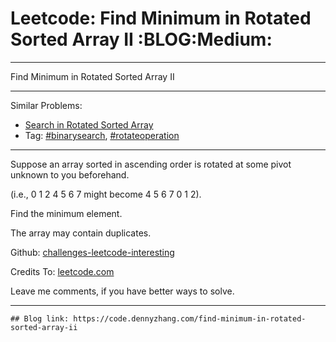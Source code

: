 
# Leetcode: Find Minimum in Rotated Sorted Array II     :BLOG:Medium:

---

Find Minimum in Rotated Sorted Array II  

---

Similar Problems:  

-   [Search in Rotated Sorted Array](https://code.dennyzhang.com/search-in-rotated-sorted-array)
-   Tag: [#binarysearch](https://code.dennyzhang.com/tag/binarysearch), [#rotateoperation](https://code.dennyzhang.com/tag/rotateoperation)

---

Suppose an array sorted in ascending order is rotated at some pivot unknown to you beforehand.  

(i.e., 0 1 2 4 5 6 7 might become 4 5 6 7 0 1 2).  

Find the minimum element.  

The array may contain duplicates.  

Github: [challenges-leetcode-interesting](https://github.com/DennyZhang/challenges-leetcode-interesting/tree/master/problems/find-minimum-in-rotated-sorted-array-ii)  

Credits To: [leetcode.com](https://leetcode.com/problems/find-minimum-in-rotated-sorted-array-ii/description/)  

Leave me comments, if you have better ways to solve.  

---

    ## Blog link: https://code.dennyzhang.com/find-minimum-in-rotated-sorted-array-ii


